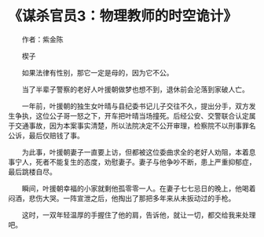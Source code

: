 #	《谋杀官员3：物理教师的时空诡计》

　　作者：紫金陈

　　楔子

　　如果法律有性别，那它一定是母的，因为它不公。

　　当了半辈子警察的老好人叶援朝做梦也想不到，退休前会沦落到家破人亡。

　　一年前，叶援朝的独生女叶晴与县纪委书记儿子交往不久，提出分手，双方发生争执，这位公子哥一怒之下，开车把叶晴当场撞死。后经公安、交警联合认定属于交通事故，因为本案事实清楚，所以法院决定不公开审理，检察院不以刑事罪名公诉，最后仅赔钱了事。

　　为此事，叶援朝妻子一直要上访，但都被这位委曲求全的老好人劝阻，本着息事宁人，死者不能复生的态度，劝慰妻子。妻子与他争吵不断，患上严重抑郁症，最后跳楼自尽。

　　瞬间，叶援朝幸福的小家就剩他孤零零一人。在妻子七七忌日的晚上，他喝着闷酒，悲伤大哭。一阵宣泄之后，他掏出了那把多年来从未扳动过的手枪。

　　这时，一双年轻温厚的手握住了他的肩，告诉他，就让一切，都交给我来处理吧。